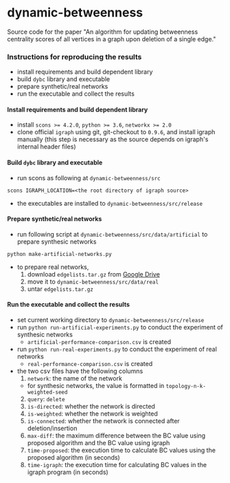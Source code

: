 # dynamic-betweenness
Source code for the paper "An algorithm for updating betweenness centrality scores of all vertices in a graph upon deletion of a single edge."

### Instructions for reproducing the results

- install requirements and build dependent library
- build `dybc` library and executable
- prepare synthetic/real networks
- run the executable and collect the results

#### Install requirements and build dependent library

- install `scons >= 4.2.0`, `python >= 3.6`, `networkx >= 2.0`
- clone official `igraph` using git, git-checkout to `0.9.6`, and install igraph manually (this step is necessary as the source depends on igraph's internal header files)

#### Build `dybc` library and executable

- run scons as following at `dynamic-betweenness/src`
```
scons IGRAPH_LOCATION=<the root directory of igraph source>
```
- the executables are installed to `dynamic-betweenness/src/release`

#### Prepare synthetic/real networks

- run following script at `dynamic-betweenness/src/data/artificial` to prepare synthesic networks
```
python make-artificial-networks.py
```
- to prepare real networks,
  1. download `edgelists.tar.gz` from [Google Drive](https://drive.google.com/file/d/11-CXQJ2e-ZlxFDTcG4fvCr4twPVL1psa/view?usp=sharing)
  2. move it to `dynamic-betweenness/src/data/real`
  3. untar `edgelists.tar.gz`


#### Run the executable and collect the results

- set current working directory to `dynamic-betweenness/src/release`
- run `python run-artificial-experiments.py` to conduct the experiment of synthesic networks
  - `artificial-performance-comparison.csv` is created
- run `python run-real-experiments.py` to conduct the experiment of real networks
  - `real-performance-comparison.csv` is created
- the two csv files have the following columns
  1. `network`: the name of the network
    - for synthesic networks, the value is formatted in `topology-n-k-weighted-seed`
  2. `query`: `delete`
  3. `is-directed`: whether the network is directed
  4. `is-weighted`: whether the network is weighted
  5. `is-connected`: whether the network is connected after deletion/insertion
  6. `max-diff`: the maximum difference between the BC value using proposed algorithm and the BC value using igraph
  7. `time-proposed`: the execution time to calculate BC values using the proposed algorithm (in seconds)
  8. `time-igraph`: the execution time for calculating BC values in the igraph program (in seconds)

